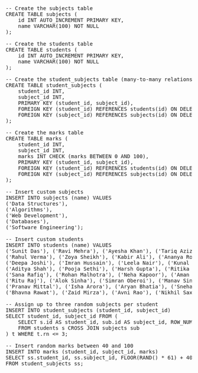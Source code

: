 <pre>
-- Create the subjects table
CREATE TABLE subjects (
    id INT AUTO_INCREMENT PRIMARY KEY,
    name VARCHAR(100) NOT NULL
);

-- Create the students table
CREATE TABLE students (
    id INT AUTO_INCREMENT PRIMARY KEY,
    name VARCHAR(100) NOT NULL
);

-- Create the student_subjects table (many-to-many relationship)
CREATE TABLE student_subjects (
    student_id INT,
    subject_id INT,
    PRIMARY KEY (student_id, subject_id),
    FOREIGN KEY (student_id) REFERENCES students(id) ON DELETE CASCADE,
    FOREIGN KEY (subject_id) REFERENCES subjects(id) ON DELETE CASCADE
);

-- Create the marks table
CREATE TABLE marks (
    student_id INT,
    subject_id INT,
    marks INT CHECK (marks BETWEEN 0 AND 100),
    PRIMARY KEY (student_id, subject_id),
    FOREIGN KEY (student_id) REFERENCES students(id) ON DELETE CASCADE,
    FOREIGN KEY (subject_id) REFERENCES subjects(id) ON DELETE CASCADE
);

-- Insert custom subjects
INSERT INTO subjects (name) VALUES
('Data Structures'),
('Algorithms'),
('Web Development'),
('Databases'),
('Software Engineering');

-- Insert custom students
INSERT INTO students (name) VALUES
('Sunit Das'), ('Ravi Mehra'), ('Ayesha Khan'), ('Tariq Aziz'), ('Nina Patel'),
('Rahul Verma'), ('Zoya Sheikh'), ('Kabir Ali'), ('Ananya Roy'), ('Mohan Lal'),
('Deepa Joshi'), ('Imran Hussain'), ('Leela Nair'), ('Kunal Chopra'), ('Meena Iyer'),
('Aditya Shah'), ('Pooja Sethi'), ('Harsh Gupta'), ('Ritika Sen'), ('Yash Dubey'),
('Sana Rafiq'), ('Rohan Malhotra'), ('Neha Kapoor'), ('Aman Khanna'), ('Divya Jain'),
('Ritu Raj'), ('Alok Sinha'), ('Simran Oberoi'), ('Manav Singh'), ('Tanya Batra'),
('Pranav Mittal'), ('Isha Arora'), ('Aryan Bhatia'), ('Sneha Das'), ('Jay Mehta'),
('Bhavna Rawat'), ('Zaid Mirza'), ('Avni Rao'), ('Nikhil Saxena'), ('Tanvi Chawla');

-- Assign up to three random subjects per student
INSERT INTO student_subjects (student_id, subject_id)
SELECT student_id, subject_id FROM (
    SELECT s.id AS student_id, sub.id AS subject_id, ROW_NUMBER() OVER (PARTITION BY s.id ORDER BY RAND()) AS rn
    FROM students s CROSS JOIN subjects sub
) t WHERE t.rn <= 3;

-- Insert random marks between 40 and 100
INSERT INTO marks (student_id, subject_id, marks)
SELECT ss.student_id, ss.subject_id, FLOOR(RAND() * 61) + 40
FROM student_subjects ss;

</pre>
